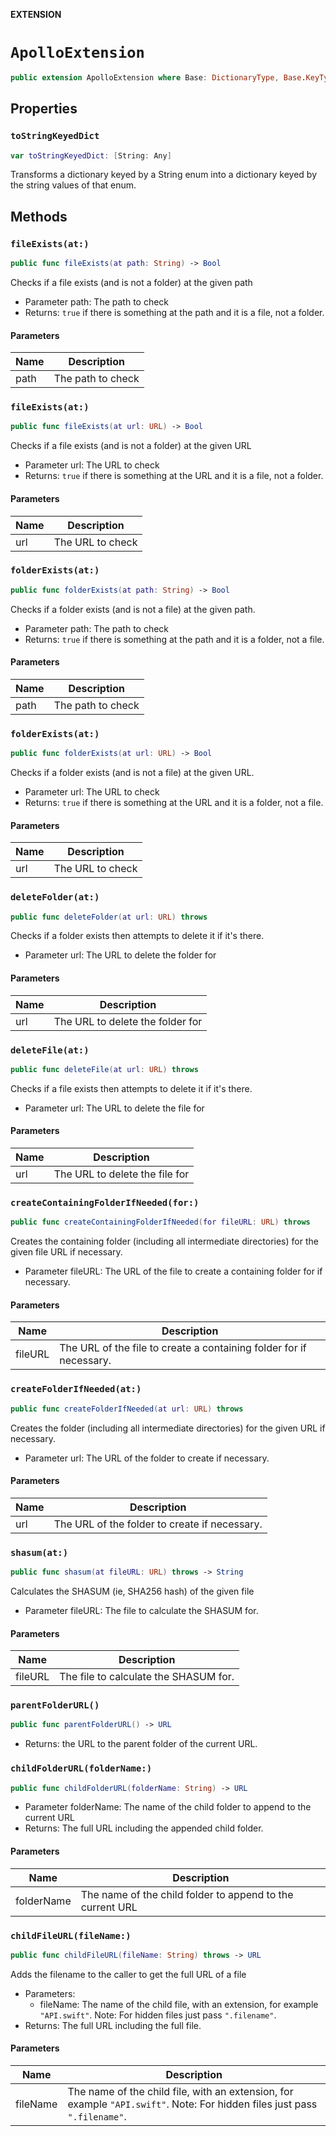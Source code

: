 **EXTENSION**

# `ApolloExtension`
```swift
public extension ApolloExtension where Base: DictionaryType, Base.KeyType: RawRepresentable, Base.KeyType.RawValue == String, Base.ValueType: Any
```

## Properties
### `toStringKeyedDict`

```swift
var toStringKeyedDict: [String: Any]
```

Transforms a dictionary keyed by a String enum into a dictionary keyed by the
string values of that enum.

## Methods
### `fileExists(at:)`

```swift
public func fileExists(at path: String) -> Bool
```

Checks if a file exists (and is not a folder) at the given path

- Parameter path: The path to check
- Returns: `true` if there is something at the path and it is a file, not a folder.

#### Parameters

| Name | Description |
| ---- | ----------- |
| path | The path to check |

### `fileExists(at:)`

```swift
public func fileExists(at url: URL) -> Bool
```

Checks if a file exists (and is not a folder) at the given URL

- Parameter url: The URL to check
- Returns: `true` if there is something at the URL and it is a file, not a folder.

#### Parameters

| Name | Description |
| ---- | ----------- |
| url | The URL to check |

### `folderExists(at:)`

```swift
public func folderExists(at path: String) -> Bool
```

Checks if a folder exists (and is not a file) at the given path.

- Parameter path: The path to check
- Returns: `true` if there is something at the path and it is a folder, not a file.

#### Parameters

| Name | Description |
| ---- | ----------- |
| path | The path to check |

### `folderExists(at:)`

```swift
public func folderExists(at url: URL) -> Bool
```

Checks if a folder exists (and is not a file) at the given URL.

- Parameter url: The URL to check
- Returns: `true` if there is something at the URL and it is a folder, not a file.

#### Parameters

| Name | Description |
| ---- | ----------- |
| url | The URL to check |

### `deleteFolder(at:)`

```swift
public func deleteFolder(at url: URL) throws
```

Checks if a folder exists then attempts to delete it if it's there.

- Parameter url: The URL to delete the folder for

#### Parameters

| Name | Description |
| ---- | ----------- |
| url | The URL to delete the folder for |

### `deleteFile(at:)`

```swift
public func deleteFile(at url: URL) throws
```

Checks if a file exists then attempts to delete it if it's there.

- Parameter url: The URL to delete the file for

#### Parameters

| Name | Description |
| ---- | ----------- |
| url | The URL to delete the file for |

### `createContainingFolderIfNeeded(for:)`

```swift
public func createContainingFolderIfNeeded(for fileURL: URL) throws
```

Creates the containing folder (including all intermediate directories) for the given file URL if necessary.

- Parameter fileURL: The URL of the file to create a containing folder for if necessary.

#### Parameters

| Name | Description |
| ---- | ----------- |
| fileURL | The URL of the file to create a containing folder for if necessary. |

### `createFolderIfNeeded(at:)`

```swift
public func createFolderIfNeeded(at url: URL) throws
```

Creates the folder (including all intermediate directories) for the given URL if necessary.

- Parameter url: The URL of the folder to create if necessary.

#### Parameters

| Name | Description |
| ---- | ----------- |
| url | The URL of the folder to create if necessary. |

### `shasum(at:)`

```swift
public func shasum(at fileURL: URL) throws -> String
```

Calculates the SHASUM (ie, SHA256 hash) of the given file

- Parameter fileURL: The file to calculate the SHASUM for.

#### Parameters

| Name | Description |
| ---- | ----------- |
| fileURL | The file to calculate the SHASUM for. |

### `parentFolderURL()`

```swift
public func parentFolderURL() -> URL
```

- Returns: the URL to the parent folder of the current URL.

### `childFolderURL(folderName:)`

```swift
public func childFolderURL(folderName: String) -> URL
```

- Parameter folderName: The name of the child folder to append to the current URL
- Returns: The full URL including the appended child folder.

#### Parameters

| Name | Description |
| ---- | ----------- |
| folderName | The name of the child folder to append to the current URL |

### `childFileURL(fileName:)`

```swift
public func childFileURL(fileName: String) throws -> URL
```

Adds the filename to the caller to get the full URL of a file

- Parameters:
  - fileName: The name of the child file, with an extension, for example `"API.swift"`. Note: For hidden files just pass `".filename"`.
- Returns: The full URL including the full file.

#### Parameters

| Name | Description |
| ---- | ----------- |
| fileName | The name of the child file, with an extension, for example `"API.swift"`. Note: For hidden files just pass `".filename"`. |